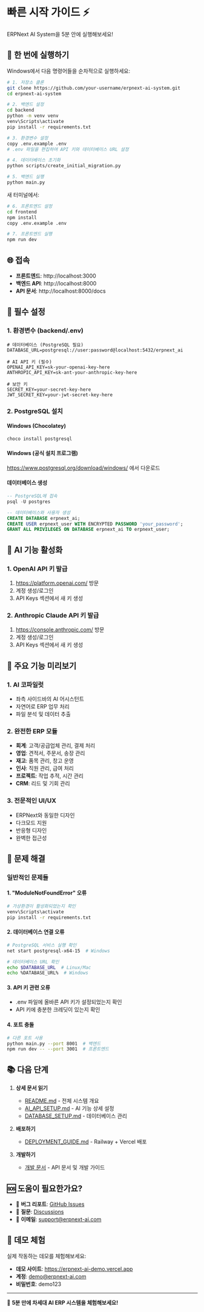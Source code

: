 # 빠른 시작 가이드 ⚡

ERPNext AI System을 5분 안에 실행해보세요!

## 🎯 한 번에 실행하기

Windows에서 다음 명령어들을 순차적으로 실행하세요:

```bash
# 1. 저장소 클론
git clone https://github.com/your-username/erpnext-ai-system.git
cd erpnext-ai-system

# 2. 백엔드 설정
cd backend
python -m venv venv
venv\Scripts\activate
pip install -r requirements.txt

# 3. 환경변수 설정
copy .env.example .env
# .env 파일을 편집하여 API 키와 데이터베이스 URL 설정

# 4. 데이터베이스 초기화
python scripts/create_initial_migration.py

# 5. 백엔드 실행
python main.py
```

새 터미널에서:
```bash
# 6. 프론트엔드 설정
cd frontend
npm install
copy .env.example .env

# 7. 프론트엔드 실행
npm run dev
```

## 🌐 접속

- **프론트엔드**: http://localhost:3000
- **백엔드 API**: http://localhost:8000
- **API 문서**: http://localhost:8000/docs

## 🔧 필수 설정

### 1. 환경변수 (backend/.env)
```env
# 데이터베이스 (PostgreSQL 필요)
DATABASE_URL=postgresql://user:password@localhost:5432/erpnext_ai

# AI API 키 (필수)
OPENAI_API_KEY=sk-your-openai-key-here
ANTHROPIC_API_KEY=sk-ant-your-anthropic-key-here

# 보안 키
SECRET_KEY=your-secret-key-here
JWT_SECRET_KEY=your-jwt-secret-key-here
```

### 2. PostgreSQL 설치

#### Windows (Chocolatey)
```bash
choco install postgresql
```

#### Windows (공식 설치 프로그램)
https://www.postgresql.org/download/windows/ 에서 다운로드

#### 데이터베이스 생성
```sql
-- PostgreSQL에 접속
psql -U postgres

-- 데이터베이스와 사용자 생성
CREATE DATABASE erpnext_ai;
CREATE USER erpnext_user WITH ENCRYPTED PASSWORD 'your_password';
GRANT ALL PRIVILEGES ON DATABASE erpnext_ai TO erpnext_user;
```

## 🤖 AI 기능 활성화

### 1. OpenAI API 키 발급
1. https://platform.openai.com/ 방문
2. 계정 생성/로그인
3. API Keys 섹션에서 새 키 생성

### 2. Anthropic Claude API 키 발급
1. https://console.anthropic.com/ 방문
2. 계정 생성/로그인
3. API Keys 섹션에서 새 키 생성

## 🎨 주요 기능 미리보기

### 1. AI 코파일럿
- 좌측 사이드바의 AI 어시스턴트
- 자연어로 ERP 업무 처리
- 파일 분석 및 데이터 추출

### 2. 완전한 ERP 모듈
- **회계**: 고객/공급업체 관리, 결제 처리
- **영업**: 견적서, 주문서, 송장 관리
- **재고**: 품목 관리, 창고 운영
- **인사**: 직원 관리, 급여 처리
- **프로젝트**: 작업 추적, 시간 관리
- **CRM**: 리드 및 기회 관리

### 3. 전문적인 UI/UX
- ERPNext와 동일한 디자인
- 다크모드 지원
- 반응형 디자인
- 완벽한 접근성

## 🐛 문제 해결

### 일반적인 문제들

#### 1. "ModuleNotFoundError" 오류
```bash
# 가상환경이 활성화되었는지 확인
venv\Scripts\activate
pip install -r requirements.txt
```

#### 2. 데이터베이스 연결 오류
```bash
# PostgreSQL 서비스 실행 확인
net start postgresql-x64-15  # Windows

# 데이터베이스 URL 확인
echo $DATABASE_URL  # Linux/Mac
echo %DATABASE_URL%  # Windows
```

#### 3. API 키 관련 오류
- .env 파일에 올바른 API 키가 설정되었는지 확인
- API 키에 충분한 크레딧이 있는지 확인

#### 4. 포트 충돌
```bash
# 다른 포트 사용
python main.py --port 8001  # 백엔드
npm run dev -- --port 3001  # 프론트엔드
```

## 📚 다음 단계

1. **상세 문서 읽기**
   - [README.md](./README.md) - 전체 시스템 개요
   - [AI_API_SETUP.md](./AI_API_SETUP.md) - AI 기능 상세 설정
   - [DATABASE_SETUP.md](./DATABASE_SETUP.md) - 데이터베이스 관리

2. **배포하기**
   - [DEPLOYMENT_GUIDE.md](./DEPLOYMENT_GUIDE.md) - Railway + Vercel 배포

3. **개발하기**
   - [개발 문서](./docs/) - API 문서 및 개발 가이드

## 🆘 도움이 필요한가요?

- 🐛 **버그 리포트**: [GitHub Issues](https://github.com/your-repo/issues)
- 💬 **질문**: [Discussions](https://github.com/your-repo/discussions)
- 📧 **이메일**: support@erpnext-ai.com

## 📱 데모 체험

실제 작동하는 데모를 체험해보세요:
- **데모 사이트**: https://erpnext-ai-demo.vercel.app
- **계정**: demo@erpnext-ai.com
- **비밀번호**: demo123

---

🚀 **5분 만에 차세대 AI ERP 시스템을 체험해보세요!**